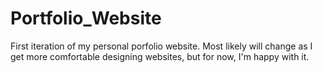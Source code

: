 # Portfolio_Website

First iteration of my personal porfolio website. Most likely will change as I get more comfortable designing websites, but for now, I'm happy with it.

